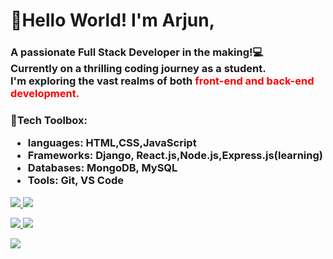 <h1>👋Hello World! I'm Arjun,</h1> 
<h3>A passionate Full Stack Developer in the making!💻 <br> 
Currently on a thrilling coding journey as a student.<br>
I'm exploring the vast realms of both <span style="color:red;"><b>front-end and back-end development.</b></span></h3>
<h3>🚀Tech Toolbox:
<ul>
  <li>languages: HTML,CSS,JavaScript</li>
  <li>Frameworks: Django, React.js,Node.js,Express.js(learning)</li>
  <li>Databases: MongoDB, MySQL</li>
  <li>Tools: Git, VS Code</li>
</ul></h3>
<p align ="left">
  <a href ="https://skillicons.dev">
      <img src= "https://skillicons.dev/icons?i=html,css,javascript,python,/"> 
      <img src= "https://skillicons.dev/icons?i=mongodb,express,react,nodejs,/"> 
  </a>
</p>

<p align ="left">
  <a href ="https://skillicons.dev">
      <img src= "https://skillicons.dev/icons?i=c,cpp,mysql,r,/">
      <img src= "https://skillicons.dev/icons?i=git,gitlab,github,vscode,/">
  </a>
</p>
<p>
  <img src ="https://github-readme-stats.vercel.app/api/top-langs/?username=arjunmk4u&layout=compact">
</p>
